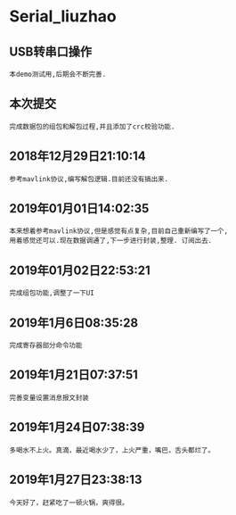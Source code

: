 # Serial_liuzhao
## USB转串口操作
    本demo测试用,后期会不断完善.

## 本次提交
    完成数据包的组包和解包过程,并且添加了crc校验功能.
## 2018年12月29日21:10:14
    参考mavlink协议,编写解包逻辑.目前还没有搞出来.
## 2019年01月01日14:02:35
    本来想着参考mavlink协议,但是感觉有点复杂,目前自己重新编写了一个,
    用着感觉还可以.现在数据调通了,下一步进行封装,整理. 订阅出去.
## 2019年01月02日22:53:21
    完成组包功能,调整了一下UI
## 2019年1月6日08:35:28
    完成寄存器部分命令功能
## 2019年1月21日07:37:51
    完善变量设置消息报文封装
## 2019年1月24日07:38:39
    多喝水不上火。真滴，最近喝水少了，上火严重，嘴巴，舌头都烂了。
## 2019年1月27日23:38:13
    今天好了，赶紧吃了一顿火锅，爽得很。